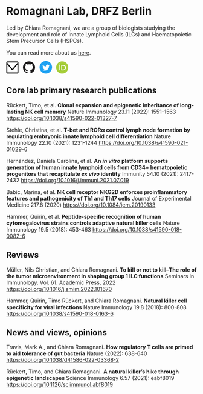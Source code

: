 # Romagnani Lab, DRFZ Berlin
Led by Chiara Romagnani, we are a group of biologists studying the development and role of Innate Lymphoid Cells (ILCs) and Haematopoietic Stem Precursor Cells (HSPCs).

You can read more about us [here](https://www.drfz.de/en/uber-uns/koepfe/prof-dr-chiara-romagnani/).


<a href="mailto:romagnani@drfz.de"><img src="https://github.com/dy-lin/logos/blob/master/web/email-icon.svg" alt="romagnani@drfz.de" title="romagnani@drfz.de" width="32" height="32"></a>&nbsp;&nbsp;
<a href="https://github.com/romagnanilab"><img src="https://github.com/dy-lin/logos/raw/master/GitHub/GitHub-Mark/PNG/GitHub-Mark-32px.png" width="32" height="32" alt="@romagnanilab" title="@romagnanilab"></a>&nbsp;&nbsp;
<a href="https://twitter.com/RomagnaniLab"><img src="https://github.com/dy-lin/logos/raw/master/Twitter/Twitter%20Social%20Icons/Twitter%20Social%20Icons/Twitter_SocialIcon_Circle/Twitter_Social_Icon_Circle_Color.png" width="33" height="33" alt="@romagnanilab" title="@romagnanilab"></a>&nbsp;&nbsp;
<a href="https://orcid.org/0000-0002-5167-7463"><img src="https://github.com/dy-lin/logos/raw/master/ORC-ID/ORCID-iD_icon-32x32.png" alt="0000-0002-5167-7463" title="0000-0002-5167-7463" width="32" height="32"></a>&nbsp;

## Core lab primary research publications

Rückert, Timo, et al. **Clonal expansion and epigenetic inheritance of long-lasting NK cell memory** Nature Immunology 23.11 (2022): 1551-1563 https://doi.org/10.1038/s41590-022-01327-7

Stehle, Christina, et al. **T-bet and RORα control lymph node formation by regulating embryonic innate lymphoid cell differentiation** Nature Immunology 22.10 (2021): 1231-1244 https://doi.org/10.1038/s41590-021-01029-6

Hernández, Daniela Carolina, et al. **An *in vitro* platform supports generation of human innate lymphoid cells from CD34+ hematopoietic progenitors that recapitulate *ex vivo* identity** Immunity 54.10 (2021): 2417-2432 https://doi.org/10.1016/j.immuni.2021.07.019

Babic, Marina, et al. **NK cell receptor NKG2D enforces proinflammatory features and pathogenicity of Th1 and Th17 cells** Journal of Experimental Medicine 217.8 (2020) https://doi.org/10.1084/jem.20190133

Hammer, Quirin, et al. **Peptide-specific recognition of human cytomegalovirus strains controls adaptive natural killer cells** Nature Immunology 19.5 (2018): 453-463 https://doi.org/10.1038/s41590-018-0082-6

## Reviews

Müller, Nils Christian, and Chiara Romagnani. **To kill or not to kill–The role of the tumor microenvironment in shaping group 1 ILC functions** Seminars in Immunology. Vol. 61. Academic Press, 2022 https://doi.org/10.1016/j.smim.2022.101670

Hammer, Quirin, Timo Rückert, and Chiara Romagnani. **Natural killer cell specificity for viral infections** Nature Immunology 19.8 (2018): 800-808 https://doi.org/10.1038/s41590-018-0163-6

## News and views, opinions

Travis, Mark A., and Chiara Romagnani. **How regulatory T cells are primed to aid tolerance of gut bacteria** Nature (2022): 638-640 https://doi.org/10.1038/d41586-022-03368-2

Rückert, Timo, and Chiara Romagnani. **A natural killer’s hike through epigenetic landscapes** Science Immunology 6.57 (2021): eabf8019 https://doi.org/10.1126/sciimmunol.abf8019
